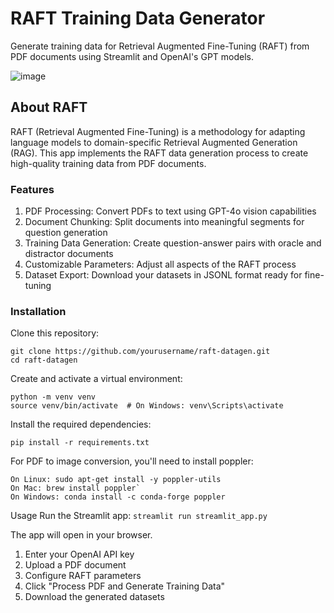# RAFT Training Data Generator

Generate training data for Retrieval Augmented Fine-Tuning (RAFT) from PDF documents using Streamlit and OpenAI's GPT models.

![image](https://github.com/user-attachments/assets/7212cebe-96ed-488c-838a-fd9a5ca7c533)

## About RAFT
RAFT (Retrieval Augmented Fine-Tuning) is a methodology for adapting language models to domain-specific Retrieval Augmented Generation (RAG). This app implements the RAFT data generation process to create high-quality training data from PDF documents.
### Features

1. PDF Processing: Convert PDFs to text using GPT-4o vision capabilities
2. Document Chunking: Split documents into meaningful segments for question generation
3. Training Data Generation: Create question-answer pairs with oracle and distractor documents
4. Customizable Parameters: Adjust all aspects of the RAFT process
5. Dataset Export: Download your datasets in JSONL format ready for fine-tuning

### Installation
Clone this repository:
```
git clone https://github.com/yourusername/raft-datagen.git
cd raft-datagen
```
Create and activate a virtual environment:
```
python -m venv venv
source venv/bin/activate  # On Windows: venv\Scripts\activate
```
Install the required dependencies:
```
pip install -r requirements.txt
```
For PDF to image conversion, you'll need to install poppler:
```
On Linux: sudo apt-get install -y poppler-utils
On Mac: brew install poppler`
On Windows: conda install -c conda-forge poppler
```
Usage
Run the Streamlit app:
`streamlit run streamlit_app.py`

The app will open in your browser.

1) Enter your OpenAI API key
2) Upload a PDF document
3) Configure RAFT parameters
4) Click "Process PDF and Generate Training Data"
5) Download the generated datasets
